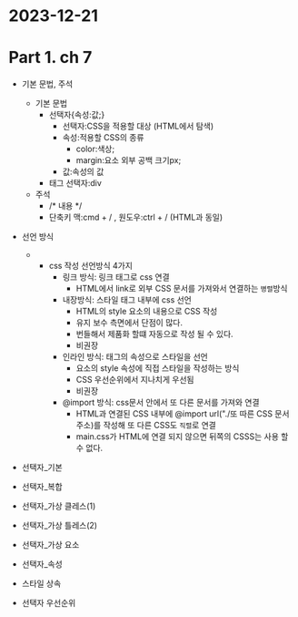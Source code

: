 # 2023-12-21
# Part 1. ch 7

- 기본 문법, 주석
  - 기본 문법
    - 선택자{속성:값;}
      - 선택자:CSS을 적용할 대상 (HTML에서 탐색)
      - 속성:적용할 CSS의 종류
        - color:색상;
        - margin:요소 외부 공백 크기px;
      - 값:속성의 값
    - 태그 선택자:div
  - 주석
    - /* 내용 */
    - 단축키 맥:cmd + / , 원도우:ctrl + / (HTML과 동일)
      
- 선언 방식
  - - css 작성 선언방식 4가지
        - 링크 방식: 링크 태그로 css 연결
          - HTML에서 link로 외부 CSS 문서를 가져와서 연결하는 `병렬`방식
        - 내장방식: 스타일 태그 내부에 css 선언
          - HTML의 style 요소의 내용으로 CSS 작성
          - 유지 보수 측면에서 단점이 많다.
          - 번들해서 제품화 할떄 자동으로 작성 될 수 있다.
          - 비권장
        - 인라인 방식: 태그의 속성으로 스타일을 선언
          - 요소의 style 속성에 직접 스타일을 작성하는 방식
          - CSS 우선순위에서 지나치게 우선됨
          - 비권장
        - @import 방식: css문서 안에서 또 다른 문서를 가져와 연결
          - HTML과 연결된 CSS 내부에 @import url("./또 따른 CSS 문서 주소)를 작성해 또 다른 CSS도 `직렬`로 연결
          - main.css가 HTML에 연결 되지 않으면 뒤쪽의 CSSS는 사용 할 수 없다.
- 선택자_기본
- 선택자_복합
- 선택자_가상 클레스(1)
- 선택자_가상 틀레스(2)
- 선택자_가상 요소
- 선택자_속성
- 스타일 상속
- 선택자 우선순위